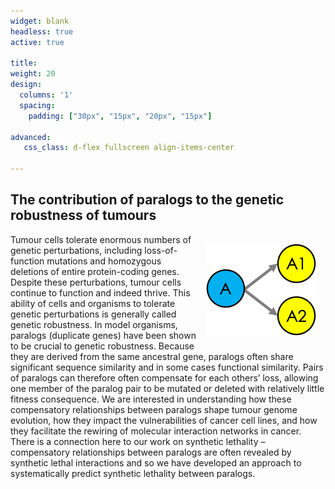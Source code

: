 ```yaml
---
widget: blank
headless: true
active: true

title: 
weight: 20  
design:
  columns: '1'
  spacing:
    padding: ["30px", "15px", "20px", "15px"]

advanced:
   css_class: d-flex fullscreen align-items-center

---
```


## The contribution of paralogs to the genetic robustness of tumours

<img src="Paralogs.png" style="margin:15px; float: inline-end;" />

Tumour cells tolerate enormous numbers of genetic perturbations, including loss-of-function mutations and homozygous deletions of entire protein-coding genes. Despite these perturbations, tumour cells continue to function and indeed thrive. This ability of cells and organisms to tolerate genetic perturbations is generally called genetic robustness. In model organisms, paralogs (duplicate genes) have been shown to be crucial to genetic robustness. Because they are derived from the same ancestral gene, paralogs often share significant sequence similarity and in some cases functional similarity. Pairs of paralogs can therefore often compensate for each others’ loss, allowing one member of the paralog pair to be mutated or deleted with relatively little fitness consequence. We are interested in understanding how these compensatory relationships between paralogs shape tumour genome evolution, how they impact the vulnerabilities of cancer cell lines, and how they facilitate the rewiring of molecular interaction networks in cancer. There is a connection here to our work on synthetic lethality – compensatory relationships between paralogs are often revealed by synthetic lethal interactions and so we have developed an approach to systematically predict synthetic lethality between paralogs.